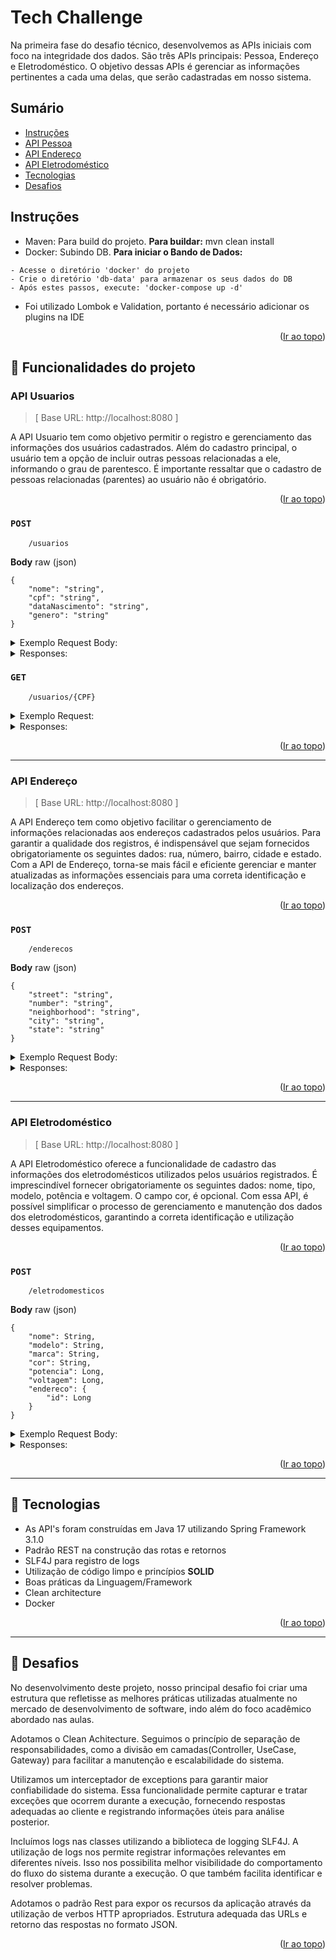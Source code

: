 <a name="readme-top"></a>
# Tech Challenge

Na primeira fase do desafio técnico, desenvolvemos as APIs iniciais com foco na integridade dos dados. 
São três APIs principais: Pessoa, Endereço e Eletrodoméstico. O objetivo dessas APIs é gerenciar as informações pertinentes a cada uma delas, que serão cadastradas em nosso sistema.


## Sumário
* [Instruções](#instruções)
* [API Pessoa](#api-pessoa)
* [API Endereço](#api-endereço)
* [API Eletrodoméstico](#api-eletrodoméstico)
* [Tecnologias](#tecnologias)
* [Desafios](#desafios)


## Instruções

- Maven: Para build do projeto. **Para buildar:** mvn clean install
- Docker: Subindo DB. **Para iniciar o Bando de Dados:**
```
- Acesse o diretório 'docker' do projeto
- Crie o diretório 'db-data' para armazenar os seus dados do DB
- Após estes passos, execute: 'docker-compose up -d'
```
- Foi utilizado Lombok e Validation, portanto é necessário adicionar os plugins na IDE

<p align="right">(<a href="#readme-top">Ir ao topo</a>)</p>

<a name="funcionalidades-do-projeto"></a>
## 🔨  Funcionalidades do projeto

### API Usuarios

>[ Base URL: http://localhost:8080 ]


A API Usuario tem como objetivo permitir o registro e gerenciamento das informações dos usuários cadastrados.
Além do cadastro principal, o usuário tem a opção de incluir outras pessoas relacionadas a ele, informando o grau de parentesco.
É importante ressaltar que o cadastro de pessoas relacionadas (parentes) ao usuário não é obrigatório.

<p align="right">(<a href="#readme-top">Ir ao topo</a>)</p>

### ``POST``

```
	/usuarios
```

**Body** raw (json)

```
{
    "nome": "string",
    "cpf": "string",
    "dataNascimento": "string",
    "genero": "string"
}
```


<details>
  <summary>Exemplo Request Body:</summary>


```
curl --location 'http://localhost:8080/usuarios' \
--header 'Content-Type: application/json' \
--data '{
    "nome": "Pedro Gonçalves Nunes",
    "cpf": "041.276.747-33",
    "dataNascimento": "1990-10-02",
    "genero": "MASCULINO"
}'
```
</details>



<details>
  <summary>Responses:</summary>

201 - _Created_
- Será retornado o id do registro criado

```
1
```

400 - _Bad Request_

```
{
  "code": "tc.argumentNotValid",
  "message": "birthDate:deve ser uma data passada;"
}
```

422 - _Unprocessable Entity_
- Caso o CPF já esteja cadastrado

```
{
	"code": "tc.person.CpfAlreadyRegistered",
	"message": "CPF já cadastrado."
}
```

500 - _Internal Server Error_

```
{
	"code": "tc.person.errorToAccessDatabase",
	"message": "Ocorreu um erro ao acessar o banco de dados."
}
```
</details>

### ``GET``

```
	/usuarios/{CPF}
```

<details>
  <summary>Exemplo Request:</summary>


```
curl --location --request GET 'http://localhost:8080/usuarios/041.276.747-33' \
--header 'Content-Type: application/json'
```
</details>



<details>
  <summary>Responses:</summary>

200 - _OK_
- Será retornado o usuário

```
{
    "id": 2,
    "nome": "Pedro Gonçalves Nunes",
    "cpf": "04127674733",
    "dataNascimento": "1990-10-02",
    "genero": "MASCULINO",
    "parentes": null
}
```

404 - _Not Found_

```
{
    "code": "tc.usuario.usuarioNaoEncontrado",
    "message": "Usuario não encontrado."
}
```
</details>

<p align="right">(<a href="#readme-top">Ir ao topo</a>)</p>

---------
### API Endereço

>[ Base URL: http://localhost:8080 ]


A API Endereço tem como objetivo facilitar o gerenciamento de informações relacionadas aos endereços cadastrados pelos usuários. 
Para garantir a qualidade dos registros, é indispensável que sejam fornecidos obrigatoriamente os seguintes dados: rua, número, bairro, cidade e estado. 
Com a API de Endereço, torna-se mais fácil e eficiente gerenciar e manter atualizadas as informações essenciais para uma correta identificação e localização dos endereços.

<p align="right">(<a href="#readme-top">Ir ao topo</a>)</p>


### ``POST``

```
	/enderecos
```

**Body** raw (json)

```
{
    "street": "string",
    "number": "string",
    "neighborhood": "string",
    "city": "string",
    "state": "string"
}
```

<details>
  <summary>Exemplo Request Body:</summary>


```
curl --location 'http://localhost:8080/adresses' \
--header 'Content-Type: application/json' \
--data '{
    "street": "Rua Dezoito",
    "number": "5698",
    "neighborhood": "São José",
    "city": "Blumenau",
    "state": "SC"
}
'
```
</details>

<details>
  <summary>Responses:</summary>

201 - _Created_
- Será retornado o id do registro criado

```
1
```

400 - _Bad Request_

```
{
  "code": "tc.argumentNotValid",
  "message": "state:O estado deve estar no formato 'SP';"
}
```

500 - _Internal Server Error_

```
{
	"code": "tc.address.errorToAccessDatabase",
	"message": "Ocorreu um erro ao acessar o banco de dados."
}
```
</details>

<p align="right">(<a href="#readme-top">Ir ao topo</a>)</p>

---------
### API Eletrodoméstico

>[ Base URL: http://localhost:8080 ]


A API Eletrodoméstico oferece a funcionalidade de cadastro das informações dos eletrodomésticos utilizados pelos usuários registrados. 
É imprescindível fornecer obrigatoriamente os seguintes dados: nome, tipo, modelo, potência e voltagem. O campo cor, é opcional.
Com essa API, é possível simplificar o processo de gerenciamento e manutenção dos dados dos eletrodomésticos, garantindo a correta identificação e utilização desses equipamentos. 


<p align="right">(<a href="#readme-top">Ir ao topo</a>)</p>

### ``POST``

```
	/eletrodomesticos
```

**Body** raw (json)

```
{
    "nome": String,
    "modelo": String,
    "marca": String,
    "cor": String,
    "potencia": Long,
    "voltagem": Long,
    "endereco": {
        "id": Long
    }
}
```

<details>
  <summary>Exemplo Request Body:</summary>


```
curl --location 'http://localhost:8080/homeAppliances' \
--header 'Content-Type: application/json' \
--data '{
    "name": "Geladeira",
    "brand": "Eletrolux",
    "model": "TF39",
    "color": "Branca",
    "power": 120,
    "voltage": 127
}'
```
</details>

<details>
  <summary>Responses:</summary>

201 - _Created_
- Será retornado o id do registro criado

```
1
```

400 - _Bad Request_

```
{
  "code": "tc.argumentNotValid",
  "message": "voltage:não deve ser nulo;"
}
```

422 - _Unprocessable Entity_

```
{
    "code": "tc.homeAppliance.IllegalArgumentVoltage",
    "message": "Voltagem inválida, aceito apenas '110' e '220'."
}
```

500 - _Internal Server Error_

```
{
	"code": "tc.homeAppliance.errorToAccessDatabase",
	"message": "Ocorreu um erro ao acessar o banco de dados."
}
```
</details>

<p align="right">(<a href="#readme-top">Ir ao topo</a>)</p>

---------

<a name="tecnologias"></a>
## 📍️ Tecnologias

- As API's foram construídas em Java 17 utilizando Spring Framework 3.1.0
- Padrão REST na construção das rotas e retornos
- SLF4J para registro de logs
- Utilização de código limpo e princípios **SOLID**
- Boas práticas da Linguagem/Framework
- Clean architecture
- Docker

<p align="right">(<a href="#readme-top">Ir ao topo</a>)</p>

---------

<a name="desafios"></a>
## 📍️ Desafios

No desenvolvimento deste projeto, nosso principal desafio foi criar uma estrutura que refletisse as melhores práticas utilizadas atualmente no mercado de desenvolvimento de software, indo além do foco acadêmico abordado nas aulas.

Adotamos o Clean Achitecture. 
Seguimos o princípio de separação de responsabilidades, como a divisão em camadas(Controller, UseCase, Gateway) para facilitar a manutenção e escalabilidade do sistema.

Utilizamos um interceptador de exceptions para garantir maior confiabilidade do sistema. Essa funcionalidade permite capturar e tratar exceções que ocorrem durante a execução, fornecendo respostas adequadas ao cliente e registrando informações úteis para análise posterior.

Incluímos logs nas classes utilizando a biblioteca de logging SLF4J. A utilização de logs nos permite registrar informações relevantes em diferentes níveis. Isso nos possibilita melhor visibilidade do comportamento do fluxo do sistema durante a execução. O que também facilita identificar e resolver problemas.

Adotamos o padrão Rest para expor os recursos da aplicação através da utilização de verbos HTTP apropriados. Estrutura adequada das URLs e retorno das respostas no formato JSON.


<p align="right">(<a href="#readme-top">Ir ao topo</a>)</p>
